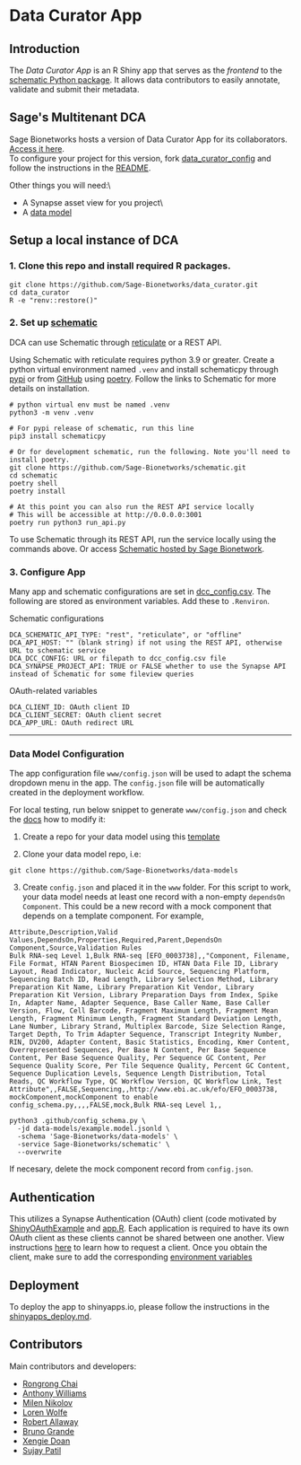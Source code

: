 # Data Curator App

## Introduction

The *Data Curator App* is an R Shiny app that serves as the *frontend* to the [schematic Python package](github.com/sage-Bionetworks/schematic/). It allows data contributors to easily annotate, validate and submit their metadata.

## Sage's Multitenant DCA 

Sage Bionetworks hosts a version of Data Curator App for its collaborators. [Access it here](https://dca.app.sagebionetworks.org/).\
To configure your project for this version, fork [data_curator_config](https://github.com/Sage-Bionetworks/data_curator_config/) and follow the instructions in the [README](https://github.com/Sage-Bionetworks/data_curator_config/#readme).

Other things you will need:\
- A Synapse asset view for you project\
- A [data model](#datamodel)

## Setup a local instance of DCA

### 1. Clone this repo and install required R packages.

```         
git clone https://github.com/Sage-Bionetworks/data_curator.git
cd data_curator
R -e "renv::restore()"
```

### 2. Set up [schematic](github.com/sage-Bionetworks/schematic/)

DCA can use Schematic through [reticulate](https://rstudio.github.io/reticulate/) or a REST API.

Using Schematic with reticulate requires python 3.9 or greater. Create a python virtual environment named `.venv` and install schematicpy through [pypi](https://pypi.org/project/schematicpy/) or from [GitHub](github.com/sage-Bionetworks/schematic/) using [poetry](https://python-poetry.org/docs/). Follow the links to Schematic for more details on installation.

```         
# python virtual env must be named .venv
python3 -m venv .venv

# For pypi release of schematic, run this line
pip3 install schematicpy 

# Or for development schematic, run the following. Note you'll need to install poetry.
git clone https://github.com/Sage-Bionetworks/schematic.git
cd schematic
poetry shell
poetry install

# At this point you can also run the REST API service locally
# This will be accessible at http://0.0.0.0:3001
poetry run python3 run_api.py
```

To use Schematic through its REST API, run the service locally using the commands above. Or access [Schematic hosted by Sage Bionetwork](https://schematic.api.sagebionetworks.org/v1/ui/).

### 3. Configure App

Many app and schematic configurations are set in [dcc_config.csv](https://github.com/Sage-Bionetworks/data_curator_config/blob/main/dcc_config.csv). The following are stored as environment variables. Add these to `.Renviron`.

Schematic configurations

```         
DCA_SCHEMATIC_API_TYPE: "rest", "reticulate", or "offline"  
DCA_API_HOST: "" (blank string) if not using the REST API, otherwise URL to schematic service  
DCA_DCC_CONFIG: URL or filepath to dcc_config.csv file
DCA_SYNAPSE_PROJECT_API: TRUE or FALSE whether to use the Synapse API instead of Schematic for some fileview queries
```

OAuth-related variables

```         
DCA_CLIENT_ID: OAuth client ID  
DCA_CLIENT_SECRET: OAuth client secret  
DCA_APP_URL: OAuth redirect URL
```

------------------------------------------------------------------------

### Data Model Configuration

The app configuration file `www/config.json` will be used to adapt the schema dropdown menu in the app. The `config.json` file will be automatically created in the deployment workflow.

For local testing, run below snippet to generate `www/config.json` and check the [docs](docs/app_configuration.md#schema-configuration) how to modify it:

1.  Create a repo for your data model using this [template](https://github.com/Sage-Bionetworks/data-models)

2.  Clone your data model repo, i.e:

```         
git clone https://github.com/Sage-Bionetworks/data-models
```

3.  Create `config.json` and placed it in the `www` folder. For this script to work, your data model needs at least one record with a non-empty `dependsOn Component`. This could be a new record with a mock component that depends on a template component. For example,

```         
Attribute,Description,Valid Values,DependsOn,Properties,Required,Parent,DependsOn Component,Source,Validation Rules
Bulk RNA-seq Level 1,Bulk RNA-seq [EFO_0003738],,"Component, Filename, File Format, HTAN Parent Biospecimen ID, HTAN Data File ID, Library Layout, Read Indicator, Nucleic Acid Source, Sequencing Platform, Sequencing Batch ID, Read Length, Library Selection Method, Library Preparation Kit Name, Library Preparation Kit Vendor, Library Preparation Kit Version, Library Preparation Days from Index, Spike In, Adapter Name, Adapter Sequence, Base Caller Name, Base Caller Version, Flow, Cell Barcode, Fragment Maximum Length, Fragment Mean Length, Fragment Minimum Length, Fragment Standard Deviation Length, Lane Number, Library Strand, Multiplex Barcode, Size Selection Range, Target Depth, To Trim Adapter Sequence, Transcript Integrity Number, RIN, DV200, Adapter Content, Basic Statistics, Encoding, Kmer Content, Overrepresented Sequences, Per Base N Content, Per Base Sequence Content, Per Base Sequence Quality, Per Sequence GC Content, Per Sequence Quality Score, Per Tile Sequence Quality, Percent GC Content, Sequence Duplication Levels, Sequence Length Distribution, Total Reads, QC Workflow Type, QC Workflow Version, QC Workflow Link, Test Attribute",,FALSE,Sequencing,,http://www.ebi.ac.uk/efo/EFO_0003738,
mockComponent,mockComponent to enable config_schema.py,,,,FALSE,mock,Bulk RNA-seq Level 1,,
```

```         
python3 .github/config_schema.py \
  -jd data-models/example.model.jsonld \
  -schema 'Sage-Bionetworks/data-models' \
  -service Sage-Bionetworks/schematic' \
  --overwrite
```

If necesary, delete the mock component record from `config.json`.

## Authentication

This utilizes a Synapse Authentication (OAuth) client (code motivated by [ShinyOAuthExample](https://github.com/brucehoff/ShinyOAuthExample) and [app.R](https://gist.github.com/jcheng5/44bd750764713b5a1df7d9daf5538aea). Each application is required to have its own OAuth client as these clients cannot be shared between one another. View instructions [here](https://help.synapse.org/docs/Using-Synapse-as-an-OAuth-Server.2048327904.html) to learn how to request a client. Once you obtain the client, make sure to add the corresponding [environment variables](#configureapp)

## Deployment

To deploy the app to shinyapps.io, please follow the instructions in the [shinyapps_deploy.md](docs/shinyapps_deploy.md).

## Contributors

Main contributors and developers:

-   [Rongrong Chai](https://github.com/rrchai)
-   [Anthony Williams](https://github.com/afwillia)
-   [Milen Nikolov](https://github.com/milen-sage)
-   [Loren Wolfe](https://github.com/lakikowolfe)
-   [Robert Allaway](https://github.com/allaway)
-   [Bruno Grande](https://github.com/BrunoGrandePhD)
-   [Xengie Doan](https://github.com/xdoan)
-   [Sujay Patil](https://github.com/sujaypatil96)

<!-- Links -->
